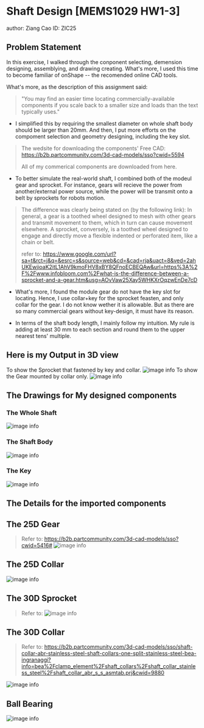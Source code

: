 # Shaft Design [MEMS1029 HW1-3]
author: Ziang Cao
ID: ZIC25

## Problem Statement

In this exercise, I walked through the conponent selecting, demension designing, assemblying, and drawing creating. What's more, I used this time to become familiar of onShape -- the recomended online CAD tools.  

What's more, as the description of this assignment said:  
> "You may find an easier time locating commercially-available components if you scale back to a smaller size and loads than the text typically uses." 

* I simplified this by requiring the smallest diameter on whole shaft body should be larger than 20mm. And then, I put more efforts on the compoment selection and geometry designing, including the key slot.

> The wedsite for downloading the components' Free CAD: https://b2b.partcommunity.com/3d-cad-models/sso?cwid=5594  
> 
> All of my commerical components are downloaded from here.
  
* To better simulate the real-world shaft, I combined both of the modeul gear and sprocket. For instance, gears will recieve the power from another/external power source, while the power will be transmit onto a belt by sprockets for robots motion.

> The difference was clearly being stated on (by the following link): In general, a gear is a toothed wheel designed to mesh with other gears and transmit movement to them, which in turn can cause movement elsewhere. A sprocket, conversely, is a toothed wheel designed to engage and directly move a flexible indented or perforated item, like a chain or belt.
> 
>  refer to: https://www.google.com/url?sa=t&rct=j&q=&esrc=s&source=web&cd=&cad=rja&uact=8&ved=2ahUKEwjioaK2itL1AhV9kmoFHV8xBY8QFnoECBEQAw&url=https%3A%2F%2Fwww.infobloom.com%2Fwhat-is-the-difference-between-a-sprocket-and-a-gear.htm&usg=AOvVaw25Xay5WHKXrOqzwEnDe7cD

* What's more, I found the module gear do not have the key slot for locating. Hence, I use collar+key for the sprocket feasten, and only collar for the gear. I do not know wether it is allowable. But as there are so many commercial gears without key-design, it must have its reason.

* In terms of the shaft body length, I mainly follow my intuition. My rule is adding at least 30 mm to each section and round them to the upper nearest tens' multiple.

## Here is my Output in 3D view
To show the Sprocket that fastened by key and collar.
![image info](https://github.com/ice-bear-git/_MEMS1029_onGithub/blob/main/CAD/HW1-3-ShaftDesign-Jan27/Visualization/Shaft_1.png)
To show the Gear mounted by collar only.
![image info](https://github.com/ice-bear-git/_MEMS1029_onGithub/blob/main/CAD/HW1-3-ShaftDesign-Jan27/Visualization/Shaft_2.png)

## The Drawings for My designed components

### The Whole Shaft
![image info](https://github.com/ice-bear-git/_MEMS1029_onGithub/blob/main/CAD/HW1-3-ShaftDesign-Jan27/Visualization/Shaft_Full.png)

### The Shaft Body
![image info](https://github.com/ice-bear-git/_MEMS1029_onGithub/blob/main/CAD/HW1-3-ShaftDesign-Jan27/Visualization/Shaft_Body.png)

### The Key
![image info](https://github.com/ice-bear-git/_MEMS1029_onGithub/blob/main/CAD/HW1-3-ShaftDesign-Jan27/Visualization/Shaft_Key.png)

## The Details for the imported components

## The 25D Gear
> Refer to: https://b2b.partcommunity.com/3d-cad-models/sso?cwid=5416#
![image info](https://github.com/ice-bear-git/_MEMS1029_onGithub/blob/main/CAD/HW1-3-ShaftDesign-Jan27/Visualization/M%205%20B%2023_D25.png)

## The 25D Collar
![image info](https://github.com/ice-bear-git/_MEMS1029_onGithub/blob/main/CAD/HW1-3-ShaftDesign-Jan27/Visualization/BEA_SSABR025_D25.png)

## The 30D Sprocket
> Refer to: 
![image info](https://github.com/ice-bear-git/_MEMS1029_onGithub/blob/main/CAD/HW1-3-ShaftDesign-Jan27/Visualization/KANA_FBK80B13_D30.png)

## The 30D Collar
> Refer to: https://b2b.partcommunity.com/3d-cad-models/sso/shaft-collar-abr-stainless-steel-shaft-collars-one-split-stainless-steel-bea-ingranaggi?info=bea%2Fclamp_element%2Fshaft_collars%2Fshaft_collar_stainless_steel%2Fshaft_collar_abr_s_s_asmtab.prj&cwid=9880

![image info](https://github.com/ice-bear-git/_MEMS1029_onGithub/blob/main/CAD/HW1-3-ShaftDesign-Jan27/Visualization/BEA_SSABR030_D30.png)

## Ball Bearing
![image info](https://github.com/ice-bear-git/_MEMS1029_onGithub/blob/main/CAD/HW1-3-ShaftDesign-Jan27/Visualization/BallBearing.png)

